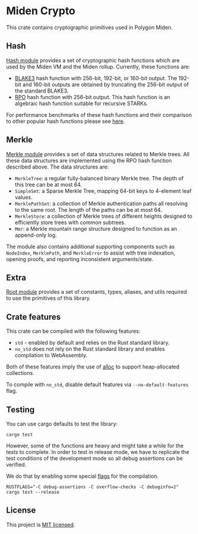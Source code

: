 # Miden Crypto
This crate contains cryptographic primitives used in Polygon Miden.

## Hash
[Hash module](./src/hash) provides a set of cryptographic hash functions which are used by the Miden VM and the Miden rollup. Currently, these functions are:

* [BLAKE3](https://github.com/BLAKE3-team/BLAKE3) hash function with 256-bit, 192-bit, or 160-bit output. The 192-bit and 160-bit outputs are obtained by truncating the 256-bit output of the standard BLAKE3.
* [RPO](https://eprint.iacr.org/2022/1577) hash function with 256-bit output. This hash function is an algebraic hash function suitable for recursive STARKs.

For performance benchmarks of these hash functions and their comparison to other popular hash functions please see [here](./benches/).

## Merkle
[Merkle module](./src/merkle/) provides a set of data structures related to Merkle trees. All these data structures are implemented using the RPO hash function described above. The data structures are:

* `MerkleTree`: a regular fully-balanced binary Merkle tree. The depth of this tree can be at most 64.
* `SimpleSmt`: a Sparse Merkle Tree, mapping 64-bit keys to 4-element leaf values.
* `MerklePathSet`: a collection of Merkle authentication paths all resolving to the same root. The length of the paths can be at most 64.
* `MerkleStore`: a collection of Merkle trees of different heights designed to efficiently store trees with common subtrees.
* `Mmr`: a Merkle mountain range structure designed to function as an append-only log.

The module also contains additional supporting components such as `NodeIndex`, `MerklePath`,  and `MerkleError`  to assist with tree indexation, opening proofs, and reporting inconsistent arguments/state.

## Extra
[Root module](./src/lib.rs) provides a set of constants, types, aliases, and utils required to use the primitives of this library.

## Crate features
This crate can be compiled with the following features:

* `std` - enabled by default and relies on the Rust standard library.
* `no_std` does not rely on the Rust standard library and enables compilation to WebAssembly.

Both of these features imply the use of [alloc](https://doc.rust-lang.org/alloc/) to support heap-allocated collections.

To compile with `no_std`, disable default features via `--no-default-features` flag.

## Testing

You can use cargo defaults to test the library:

```shell
cargo test
```

However, some of the functions are heavy and might take a while for the tests to complete. In order to test in release mode, we have to replicate the test conditions of the development mode so all debug assertions can be verified.

We do that by enabling some special [flags](https://doc.rust-lang.org/cargo/reference/profiles.html) for the compilation.

```shell
RUSTFLAGS="-C debug-assertions -C overflow-checks -C debuginfo=2" cargo test --release
```

## License
This project is [MIT licensed](./LICENSE).
